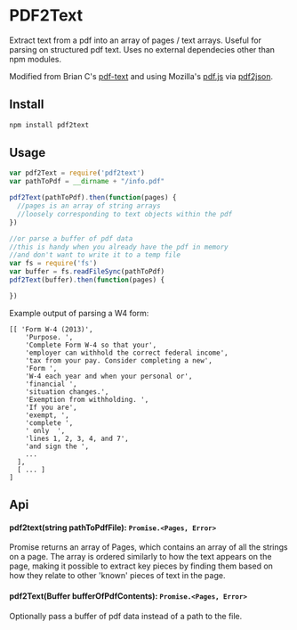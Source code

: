 # PDF2Text

Extract text from a pdf into an array of pages / text arrays.  Useful for parsing on structured pdf text. Uses no external dependecies other than npm modules.

Modified from Brian C's [pdf-text](https://github.com/brianc/node-pdf-text) and using Mozilla's [pdf.js](http://mozilla.github.io/pdf.js/) via [pdf2json](https://github.com/modesty/pdf2json).

## Install

```sh
npm install pdf2text
```

## Usage

```js
var pdf2Text = require('pdf2text')
var pathToPdf = __dirname + "/info.pdf"

pdf2Text(pathToPdf).then(function(pages) {
  //pages is an array of string arrays 
  //loosely corresponding to text objects within the pdf
})

//or parse a buffer of pdf data
//this is handy when you already have the pdf in memory
//and don't want to write it to a temp file
var fs = require('fs')
var buffer = fs.readFileSync(pathToPdf)
pdf2Text(buffer).then(function(pages) {

})
```

Example output of parsing a W4 form:
```
[[ 'Form W-4 (2013)',
    'Purpose. ',
    'Complete Form W-4 so that your',
    'employer can withhold the correct federal income',
    'tax from your pay. Consider completing a new',
    'Form ',
    'W-4 each year and when your personal or',
    'financial ',
    'situation changes.',
    'Exemption from withholding. ',
    'If you are',
    'exempt, ',
    'complete ',
    ' only  ',
    'lines 1, 2, 3, 4, and 7',
    'and sign the ',
    ...
  ],
  [ ... ]
]
```

## Api

#### pdf2text(string pathToPdfFile): `Promise.<Pages, Error>`

Promise returns an array of Pages, which contains an array of all the strings on a page.  The array is ordered similarly to how the text appears on the page, making it possible to extract key pieces by finding them based on how they relate to other 'known' pieces of text in the page.

#### pdf2Text(Buffer bufferOfPdfContents): `Promise.<Pages, Error>`

Optionally pass a buffer of pdf data instead of a path to the file.

